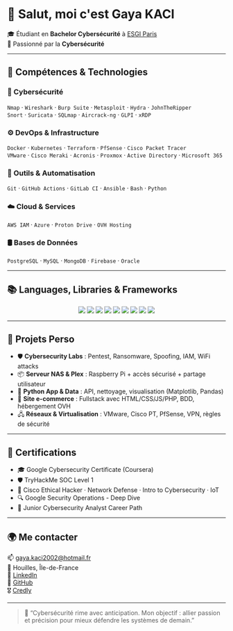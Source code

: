 # 👋 Salut, moi c'est Gaya KACI

🎓 Étudiant en **Bachelor Cybersécurité** à [ESGI Paris](https://www.esgi.fr)  
🔐 Passionné par la **Cybersécurité**

---

## 🧠 Compétences & Technologies

### 🔐 Cybersécurité
`Nmap` · `Wireshark` · `Burp Suite` · `Metasploit` · `Hydra` · `JohnTheRipper`  
`Snort` · `Suricata` · `SQLmap` · `Aircrack-ng` · `GLPI` · `xRDP`

### ⚙️ DevOps & Infrastructure
`Docker` · `Kubernetes` · `Terraform` · `PfSense` · `Cisco Packet Tracer`  
`VMware` · `Cisco Meraki` · `Acronis` · `Proxmox` · `Active Directory` · `Microsoft 365`

### 🧰 Outils & Automatisation
`Git` · `GitHub Actions` · `GitLab CI` · `Ansible` · `Bash` · `Python`

### ☁️ Cloud & Services
`AWS IAM` · `Azure` · `Proton Drive` · `OVH Hosting`

### 🛢️ Bases de Données
`PostgreSQL` · `MySQL` · `MongoDB` · `Firebase` · `Oracle`

---

## 📚 Languages, Libraries & Frameworks

<div align="center" style="margin-top:10px;">

<img src="https://img.shields.io/badge/TypeScript-3178C6?style=for-the-badge&logo=typescript&logoColor=white" />
<img src="https://img.shields.io/badge/JavaScript-F7DF1E?style=for-the-badge&logo=javascript&logoColor=black" />
<img src="https://img.shields.io/badge/React-20232A?style=for-the-badge&logo=react&logoColor=61DAFB" />
<img src="https://img.shields.io/badge/Next.js-000000?style=for-the-badge&logo=next.js&logoColor=white" />
<img src="https://img.shields.io/badge/Python-3776AB?style=for-the-badge&logo=python&logoColor=white" />
<img src="https://img.shields.io/badge/Bash-121011?style=for-the-badge&logo=gnu-bash&logoColor=white" />
<img src="https://img.shields.io/badge/C-00599C?style=for-the-badge&logo=c&logoColor=white" />
<img src="https://img.shields.io/badge/HTML5-E34F26?style=for-the-badge&logo=html5&logoColor=white" />
<img src="https://img.shields.io/badge/CSS3-1572B6?style=for-the-badge&logo=css3&logoColor=white" />

</div>

---

## 🧪 Projets Perso

- 🛡️ **Cybersecurity Labs** : Pentest, Ransomware, Spoofing, IAM, WiFi attacks
- 📦 **Serveur NAS & Plex** : Raspberry Pi + accès sécurisé + partage utilisateur
- 🧠 **Python App & Data** : API, nettoyage, visualisation (Matplotlib, Pandas)
- 🛒 **Site e-commerce** : Fullstack avec HTML/CSS/JS/PHP, BDD, hébergement OVH
- 🖧 **Réseaux & Virtualisation** : VMware, Cisco PT, PfSense, VPN, règles de sécurité

---

## 📜 Certifications

- 🎓 Google Cybersecurity Certificate (Coursera)
- 🛡️ TryHackMe SOC Level 1
- 🔐 Cisco Ethical Hacker · Network Defense · Intro to Cybersecurity · IoT
- 🔍 Google Security Operations - Deep Dive
- 🧭 Junior Cybersecurity Analyst Career Path

---

## 🌍 Me contacter

📫 gaya.kaci2002@hotmail.fr  
📍 Houilles, Île-de-France  
🔗 [LinkedIn](https://www.linkedin.com/in/gayakaci/)  
🐙 [GitHub](https://github.com/gayakaci20)  
🎖️ [Credly](https://www.credly.com/users/gaya-kaci2002)

---

> 🎯 “Cybersécurité rime avec anticipation. Mon objectif : allier passion et précision pour mieux défendre les systèmes de demain.”
